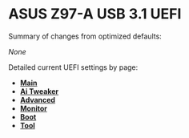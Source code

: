 # ASUS Z97-A USB 3.1 UEFI

Summary of changes from optimized defaults:

*None*

Detailed current UEFI settings by page:

* [**Main**](sections/main.md)
* [**Ai Tweaker**](sections/ai_tweaker.md)
* [**Advanced**](sections/advanced.md)
* [**Monitor**](sections/monitor.md)
* [**Boot**](sections/boot.md)
* [**Tool**](sections/tool.md)
